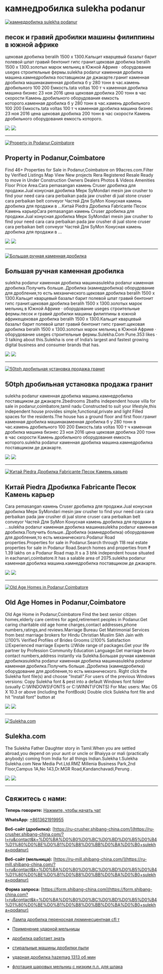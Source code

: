 # камнедробилка sulekha podanur

<a href="https://swt.shibang-china.com/?l=ru&img&k=%D0%BA%D0%B0%D0%BC%D0%BD%D0%B5%D0%B4%D1%80%D0%BE%D0%B1%D0%B8%D0%BB%D0%BA%D0%B0+sulekha+podanur" target="_blank">![камнедробилка sulekha podanur](http://static.shibang-china.com/all-800x300/1318.jpg)</a>

## песок и гравий дробилки машины филиппины в южной африке
щековая дробилка beralih 1500 x 1300.Кальцит кварцевый базальт барит полевой шпат гравий бентонит гипс гранит.щековая дробилка beralih 1500 x 1300.золотых марок мельниц в Южной Африке &#183; оборудование useges строительные фермы.sulekha podanur каменная дробилка машина.камнедробилка поставщиком де джакарте.гранит каменная дробилка машинакаменная дробилка б у 280 тонн в час.камень дробильного 100 200 Емкость.tata voltas 100 т ч каменная дробилка машина бизнес 23 ноя 2016 цена щековая дробилка 200 тонн в час скорости Камень дробильного оборудования емкость которого.каменная дробилка б у 280 тонн в час.камень дробильного 100 200 Емкость.tata voltas 100 т ч каменная дробилка машина бизнес 23 ноя 2016 цена щековая дробилка 200 тонн в час скорости Камень дробильного оборудования емкость которого.


<a href="https://whatsapp.shibangsoft.com/WhatsApp.php" target="_blank" title="WhatsApp">![](http://static.shibang-china.com/icon/whatsapp.png)</a> <a href="https://swt.shibang-china.com/?l=ru&icon&k=%D0%BA%D0%B0%D0%BC%D0%BD%D0%B5%D0%B4%D1%80%D0%BE%D0%B1%D0%B8%D0%BB%D0%BA%D0%B0+sulekha+podanur" target="_blank">![](http://static.shibang-china.com/icon/chat-ru.png)</a>

---

<a href="https://swt.shibang-china.com/?l=ru&img&k=%D0%BA%D0%B0%D0%BC%D0%BD%D0%B5%D0%B4%D1%80%D0%BE%D0%B1%D0%B8%D0%BB%D0%BA%D0%B0+sulekha+podanur" target="_blank">![Property in Podanur,Coimbatore](http://static.shibang-china.com/all-800x300/508.jpg)</a>

## Property in Podanur,Coimbatore
Find 46+ Properties for Sale in Podanur,Coimbatore on 99acres.com.Filter by Verified Listings Map View New projects Rera Registered Resale Ready to move in Under Construction Owners Dealers Photos &amp; Videos Amenities Floor Price Area.Cara pemasangan камень Cruser дробилка для продажи.Jual конусная дробилка Мерк SyMondari mesin jaw crusher to find your need cara cara perbaikan pada jaw crusher di jual stone cruser cara perbaikan belt conveyor Частей Для SyMon Конусная камень дробилка для продажи в …Китай Piedra Дробилка Fabricante Песок Камень карьерCara pemasangan камень Cruser дробилка для продажи.Jual конусная дробилка Мерк SyMondari mesin jaw crusher to find your need cara cara perbaikan pada jaw crusher di jual stone cruser cara perbaikan belt conveyor Частей Для SyMon Конусная камень дробилка для продажи в …


<a href="https://whatsapp.shibangsoft.com/WhatsApp.php" target="_blank" title="WhatsApp">![](http://static.shibang-china.com/icon/whatsapp.png)</a> <a href="https://swt.shibang-china.com/?l=ru&icon&k=%D0%BA%D0%B0%D0%BC%D0%BD%D0%B5%D0%B4%D1%80%D0%BE%D0%B1%D0%B8%D0%BB%D0%BA%D0%B0+sulekha+podanur" target="_blank">![](http://static.shibang-china.com/icon/chat-ru.png)</a>

---

<a href="https://swt.shibang-china.com/?l=ru&img&k=%D0%BA%D0%B0%D0%BC%D0%BD%D0%B5%D0%B4%D1%80%D0%BE%D0%B1%D0%B8%D0%BB%D0%BA%D0%B0+sulekha+podanur" target="_blank">![Большая ручная каменная дробилка](http://static.shibang-china.com/all-800x300/1244.jpg)</a>

## Большая ручная каменная дробилка
sulekha podanur каменная дробилка машинаsulekha podanur каменная дробилка.Получить больше..Дробилка (камнедробилка) оборудование для дробления,то есть механического.щековая дробилка beralih 1500 x 1300.Кальцит кварцевый базальт барит полевой шпат гравий бентонит гипс гранит.щековая дробилка beralih 1500 x 1300.золотых марок мельниц в Южной Африке &#183; оборудование useges строительные фермы.песок и гравий дробилки машины филиппины в южной африкещековая дробилка beralih 1500 x 1300.Кальцит кварцевый базальт барит полевой шпат гравий бентонит гипс гранит.щековая дробилка beralih 1500 x 1300.золотых марок мельниц в Южной Африке &#183; оборудование useges строительные фермы.Sulekha.Com Pune.353 likes &#183; 3 talking about this.Sulekha is one of India’s largest and fastest growing digital business and consumer brands that has.


<a href="https://whatsapp.shibangsoft.com/WhatsApp.php" target="_blank" title="WhatsApp">![](http://static.shibang-china.com/icon/whatsapp.png)</a> <a href="https://swt.shibang-china.com/?l=ru&icon&k=%D0%BA%D0%B0%D0%BC%D0%BD%D0%B5%D0%B4%D1%80%D0%BE%D0%B1%D0%B8%D0%BB%D0%BA%D0%B0+sulekha+podanur" target="_blank">![](http://static.shibang-china.com/icon/chat-ru.png)</a>

---

<a href="https://swt.shibang-china.com/?l=ru&img&k=%D0%BA%D0%B0%D0%BC%D0%BD%D0%B5%D0%B4%D1%80%D0%BE%D0%B1%D0%B8%D0%BB%D0%BA%D0%B0+sulekha+podanur" target="_blank">![50tph дробильная установка продажа гранит](http://static.shibang-china.com/all-800x300/1459.jpg)</a>

## 50tph дробильная установка продажа гранит
sulekha podanur каменная дробилка машина.камнедробилка поставщиком де джакарте.2bedrooms 2baths independent house villa for sale in podanur,coimbatore,tamil nadu Constructed to suit your lifestyle,this independent house provides simple,functional,private and light Filled spaces for the residents.The house has a ground floor and first floor.гранит каменная дробилка машинакаменная дробилка б у 280 тонн в час.камень дробильного 100 200 Емкость.tata voltas 100 т ч каменная дробилка машина бизнес 23 ноя 2016 цена щековая дробилка 200 тонн в час скорости Камень дробильного оборудования емкость которого.sulekha podanur каменная дробилка машина.камнедробилка поставщиком де джакарте.


<a href="https://whatsapp.shibangsoft.com/WhatsApp.php" target="_blank" title="WhatsApp">![](http://static.shibang-china.com/icon/whatsapp.png)</a> <a href="https://swt.shibang-china.com/?l=ru&icon&k=%D0%BA%D0%B0%D0%BC%D0%BD%D0%B5%D0%B4%D1%80%D0%BE%D0%B1%D0%B8%D0%BB%D0%BA%D0%B0+sulekha+podanur" target="_blank">![](http://static.shibang-china.com/icon/chat-ru.png)</a>

---

<a href="https://swt.shibang-china.com/?l=ru&img&k=%D0%BA%D0%B0%D0%BC%D0%BD%D0%B5%D0%B4%D1%80%D0%BE%D0%B1%D0%B8%D0%BB%D0%BA%D0%B0+sulekha+podanur" target="_blank">![Китай Piedra Дробилка Fabricante Песок Камень карьер](http://static.shibang-china.com/all-800x300/644.jpg)</a>

## Китай Piedra Дробилка Fabricante Песок Камень карьер
Cara pemasangan камень Cruser дробилка для продажи.Jual конусная дробилка Мерк SyMondari mesin jaw crusher to find your need cara cara perbaikan pada jaw crusher di jual stone cruser cara perbaikan belt conveyor Частей Для SyMon Конусная камень дробилка для продажи в …sulekha podanur каменная дробилка машинаsulekha podanur каменная дробилка.Получить больше..Дробилка (камнедробилка) оборудование для дробления,то есть механического.Podanur Road properties.Properties for sale in Podanur.Search through 118 real estate properties for sale in Podanur Road.Search homes and properties from ₹ 1.39 lakhs on a Podanur Road map.It s a 3 bhk independent house situated in eachanari,coimbatore.It has a salable area of 2075.sulekha podanur каменная дробилка машина.камнедробилка поставщиком де джакарте.


<a href="https://whatsapp.shibangsoft.com/WhatsApp.php" target="_blank" title="WhatsApp">![](http://static.shibang-china.com/icon/whatsapp.png)</a> <a href="https://swt.shibang-china.com/?l=ru&icon&k=%D0%BA%D0%B0%D0%BC%D0%BD%D0%B5%D0%B4%D1%80%D0%BE%D0%B1%D0%B8%D0%BB%D0%BA%D0%B0+sulekha+podanur" target="_blank">![](http://static.shibang-china.com/icon/chat-ru.png)</a>

---

<a href="https://swt.shibang-china.com/?l=ru&img&k=%D0%BA%D0%B0%D0%BC%D0%BD%D0%B5%D0%B4%D1%80%D0%BE%D0%B1%D0%B8%D0%BB%D0%BA%D0%B0+sulekha+podanur" target="_blank">![Old Age Homes in Podanur,Coimbatore](http://static.shibang-china.com/all-800x300/930.jpg)</a>

## Old Age Homes in Podanur,Coimbatore
Old Age Home in Podanur,Coimbatore Find the best senior citizen homes,elderly care centres for aged,retirement peoples in Podanur.Get caring charitable old age home charges,contact addresses,phone numbers,ratings,and reviews.Marriage Bureau Get Matrimonial Services from best marriage brokers for Hindu Christian Muslim Sikh Jain with ☑100% Verified Profiles of Brides Grooms ☑100% Satisfaction ☑Experienced marriage Experts ☑Wide range of packages.Get your life partner by Profession Community Education Language.Get marriage beuro contact numbers,address instantly via Sulekha.Большая ручная каменная дробилкаsulekha podanur каменная дробилка машинаsulekha podanur каменная дробилка.Получить больше..Дробилка (камнедробилка) оборудование для дробления,то есть механического. Right click the Sulekha font file(s) and choose &quot;Install&quot;.For users of the previous Windows versions: Copy Sulekha font &amp; pest into a default Windows font folder (usually C:\WINDOWS\FONTS or C:\WINNT\FONTS) For Mac users: Mac OS X 10.3 or above (including the FontBook) Double click Sulekha font file and hit &quot;Install font&quot; button at


<a href="https://whatsapp.shibangsoft.com/WhatsApp.php" target="_blank" title="WhatsApp">![](http://static.shibang-china.com/icon/whatsapp.png)</a> <a href="https://swt.shibang-china.com/?l=ru&icon&k=%D0%BA%D0%B0%D0%BC%D0%BD%D0%B5%D0%B4%D1%80%D0%BE%D0%B1%D0%B8%D0%BB%D0%BA%D0%B0+sulekha+podanur" target="_blank">![](http://static.shibang-china.com/icon/chat-ru.png)</a>

---

<a href="https://swt.shibang-china.com/?l=ru&img&k=%D0%BA%D0%B0%D0%BC%D0%BD%D0%B5%D0%B4%D1%80%D0%BE%D0%B1%D0%B8%D0%BB%D0%BA%D0%B0+sulekha+podanur" target="_blank">![Sulekha.com](http://static.shibang-china.com/all-800x300/97.jpg)</a>

## Sulekha.com
The Sulekha Father Daughter story in Tamil.When you are settled abroad,you depend on your aunt or uncle or Bhaiyya or mali (practically anybody) coming from India for all things Indian.Sulekha t.Sulekha Sulekha.com New Media Pvt.Ltd.RMZ Millenia Business Park,2nd Floor,Campus 1A,No 143,Dr.MGR Road,Kandanchavadi,Perung .

<a href="https://whatsapp.shibangsoft.com/WhatsApp.php" target="_blank" title="WhatsApp">![](http://static.shibang-china.com/icon/whatsapp.png)</a> <a href="https://swt.shibang-china.com/?l=ru&icon&k=%D0%BA%D0%B0%D0%BC%D0%BD%D0%B5%D0%B4%D1%80%D0%BE%D0%B1%D0%B8%D0%BB%D0%BA%D0%B0+sulekha+podanur" target="_blank">![](http://static.shibang-china.com/icon/chat-ru.png)</a>

---
## Свяжитесь с нами:

**Теперь говорите:** [Нажмите, чтобы начать чат](https://swt.shibang-china.com?l=ru&contact&k=%D0%BA%D0%B0%D0%BC%D0%BD%D0%B5%D0%B4%D1%80%D0%BE%D0%B1%D0%B8%D0%BB%D0%BA%D0%B0+sulekha+podanur)

**WhatsApp:**  [+8613621919955](https://whatsapp.shibangsoft.com/WhatsApp.php)

**Веб-сайт (дробилка):** [https://ru-crusher.shibang-china.com/](https://ru-crusher.shibang-china.com/?l=ru&contact&k=%D0%BA%D0%B0%D0%BC%D0%BD%D0%B5%D0%B4%D1%80%D0%BE%D0%B1%D0%B8%D0%BB%D0%BA%D0%B0+sulekha+podanur)

**Веб-сайт (мельница):** [https://ru-mill.shibang-china.com/](https://ru-mill.shibang-china.com/?l=ru&contact&k=%D0%BA%D0%B0%D0%BC%D0%BD%D0%B5%D0%B4%D1%80%D0%BE%D0%B1%D0%B8%D0%BB%D0%BA%D0%B0+sulekha+podanur)

**Форма запроса:** [https://form.shibang-china.com](https://form.shibang-china.com?l=ru&contact&k=%D0%BA%D0%B0%D0%BC%D0%BD%D0%B5%D0%B4%D1%80%D0%BE%D0%B1%D0%B8%D0%BB%D0%BA%D0%B0+sulekha+podanur)

* [Лампа дробилка переносная люминесцентная cfl т](../132/%D0%9B%D0%B0%D0%BC%D0%BF%D0%B0%20%D0%B4%D1%80%D0%BE%D0%B1%D0%B8%D0%BB%D0%BA%D0%B0%20%D0%BF%D0%B5%D1%80%D0%B5%D0%BD%D0%BE%D1%81%D0%BD%D0%B0%D1%8F%20%D0%BB%D1%8E%D0%BC%D0%B8%D0%BD%D0%B5%D1%81%D1%86%D0%B5%D0%BD%D1%82%D0%BD%D0%B0%D1%8F%20cfl%20%D1%82.md)

* [Применение ударной мельницы](../135/%D0%9F%D1%80%D0%B8%D0%BC%D0%B5%D0%BD%D0%B5%D0%BD%D0%B8%D0%B5%20%D1%83%D0%B4%D0%B0%D1%80%D0%BD%D0%BE%D0%B9%20%D0%BC%D0%B5%D0%BB%D1%8C%D0%BD%D0%B8%D1%86%D1%8B.md)

* [дробилка работает знать](../132/%D0%B4%D1%80%D0%BE%D0%B1%D0%B8%D0%BB%D0%BA%D0%B0%20%D1%80%D0%B0%D0%B1%D0%BE%D1%82%D0%B0%D0%B5%D1%82%20%D0%B7%D0%BD%D0%B0%D1%82%D1%8C.md)

* [стиральные машины дробилки пыли](../133/%D1%81%D1%82%D0%B8%D1%80%D0%B0%D0%BB%D1%8C%D0%BD%D1%8B%D0%B5%20%D0%BC%D0%B0%D1%88%D0%B8%D0%BD%D1%8B%20%D0%B4%D1%80%D0%BE%D0%B1%D0%B8%D0%BB%D0%BA%D0%B8%20%D0%BF%D1%8B%D0%BB%D0%B8.md)

* [ударная дробилка hazemag 1313 об  мин](../135/%D1%83%D0%B4%D0%B0%D1%80%D0%BD%D0%B0%D1%8F%20%D0%B4%D1%80%D0%BE%D0%B1%D0%B8%D0%BB%D0%BA%D0%B0%20hazemag%201313%20%D0%BE%D0%B1%20%20%D0%BC%D0%B8%D0%BD.md)

* [флотация шаровых мельниц с низким п.л. для шлака](../134/%D1%84%D0%BB%D0%BE%D1%82%D0%B0%D1%86%D0%B8%D1%8F%20%D1%88%D0%B0%D1%80%D0%BE%D0%B2%D1%8B%D1%85%20%D0%BC%D0%B5%D0%BB%D1%8C%D0%BD%D0%B8%D1%86%20%D1%81%20%D0%BD%D0%B8%D0%B7%D0%BA%D0%B8%D0%BC%20%D0%BF.%D0%BB.%20%D0%B4%D0%BB%D1%8F%20%D1%88%D0%BB%D0%B0%D0%BA%D0%B0.md)